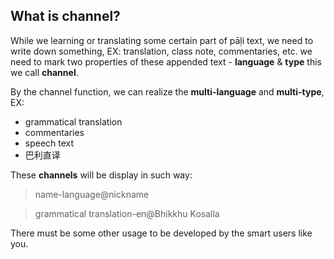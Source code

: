 ## What is channel?

While we learning or translating some certain part of pāḷi text, we need to write down something, EX: translation, class note, commentaries, etc.
we need to mark two properties of these appended text - **language** & **type**
this we call **channel**.

By the channel function, we can realize the **multi-language** and **multi-type**, EX: 
- grammatical translation
- commentaries
- speech text
- 巴利直译

These **channels** will be display in such way:
>name-language@nickname

>grammatical translation-en@Bhikkhu Kosalla

There must be some other usage to be developed by the smart users like you.